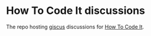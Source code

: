 # How To Code It discussions

The repo hosting [giscus](https://giscus.app/) discussions for [How To Code It](https://www.howtocodeit.com/).
